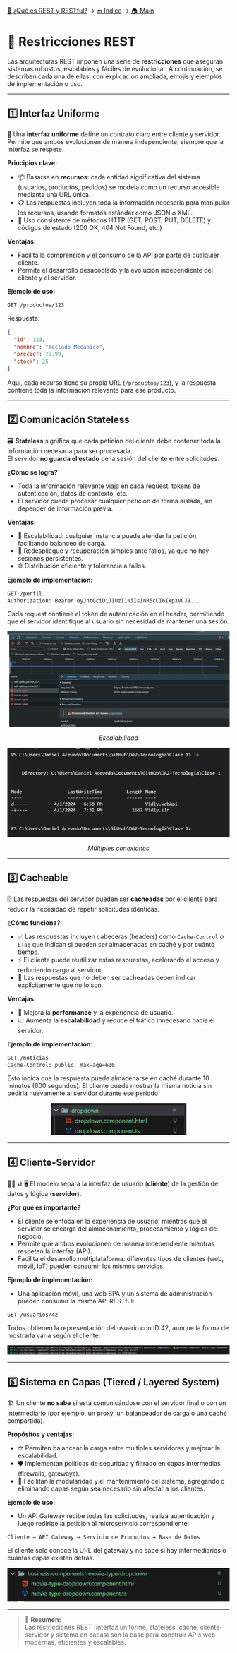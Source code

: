 [🔗 ¿Qué es REST y RESTful?](https://github.com/IngSoft-DA2/DA2-Tecnologia/blob/web-api/web-api.md#-qu%C3%A9-es-rest-y-restful) → [🔙 Indice](https://github.com/IngSoft-DA2/DA2-Tecnologia/tree/web-api?tab=readme-ov-file#indice) → [🏠 Main](https://github.com/IngSoft-DA2/DA2-Tecnologia/tree/main?tab=readme-ov-file#da2-tecnologia--dise%C3%B1o-de-aplicaciones-2)

# 🚦 Restricciones REST

Las arquitecturas REST imponen una serie de **restricciones** que aseguran sistemas robustos, escalables y fáciles de evolucionar. A continuación, se describen cada una de ellas, con explicación ampliada, emojis y ejemplos de implementación o uso.

---

## 1️⃣ Interfaz Uniforme

🔗 Una **interfaz uniforme** define un contrato claro entre cliente y servidor. Permite que ambos evolucionen de manera independiente, siempre que la interfaz se respete.

**Principios clave:**
- 📦 Basarse en **recursos**: cada entidad significativa del sistema (usuarios, productos, pedidos) se modela como un recurso accesible mediante una URL única.
- 📋 Las respuestas incluyen toda la información necesaria para manipular los recursos, usando formatos estándar como JSON o XML.
- 🚦 Uso consistente de métodos HTTP (GET, POST, PUT, DELETE) y códigos de estado (200 OK, 404 Not Found, etc.)

**Ventajas:**  
- Facilita la comprensión y el consumo de la API por parte de cualquier cliente.
- Permite el desarrollo desacoplado y la evolución independiente del cliente y el servidor.

**Ejemplo de uso:**
```http
GET /productos/123
```
Respuesta:
```json
{
  "id": 123,
  "nombre": "Teclado Mecánico",
  "precio": 79.99,
  "stock": 25
}
```
Aquí, cada recurso tiene su propia URL (`/productos/123`), y la respuesta contiene toda la información relevante para ese producto.

---

## 2️⃣ Comunicación Stateless

🗃️ **Stateless** significa que cada petición del cliente debe contener toda la información necesaria para ser procesada.  
El servidor **no guarda el estado** de la sesión del cliente entre solicitudes.

**¿Cómo se logra?**
- Toda la información relevante viaja en cada request: tokens de autenticación, datos de contexto, etc.
- El servidor puede procesar cualquier petición de forma aislada, sin depender de información previa.

**Ventajas:**
- 🚀 Escalabilidad: cualquier instancia puede atender la petición, facilitando balanceo de carga.
- 🔄 Redespliegue y recuperación simples ante fallos, ya que no hay sesiones persistentes.
- 🌐 Distribución eficiente y tolerancia a fallos.

**Ejemplo de implementación:**
```http
GET /perfil
Authorization: Bearer eyJhbGciOiJIUzI1NiIsInR5cCI6IkpXVCJ9...
```
Cada request contiene el token de autenticación en el header, permitiendo que el servidor identifique al usuario sin necesidad de mantener una sesión.

<p align="center">
  <img src="images/image-15.png" alt="Escalabilidad"/>
</p>
<p align="center">
  <em>Escalabilidad</em>
</p>
<p align="center">
  <img src="images/image-16.png" alt="Multiples conexiones"/>
</p>
<p align="center">
  <em>Múltiples conexiones</em>
</p>

---

## 3️⃣ Cacheable

🗄️ Las respuestas del servidor pueden ser **cacheadas** por el cliente para reducir la necesidad de repetir solicitudes idénticas.

**¿Cómo funciona?**
- ✅ Las respuestas incluyen cabeceras (headers) como `Cache-Control` o `ETag` que indican si pueden ser almacenadas en caché y por cuánto tiempo.
- ⚡ El cliente puede reutilizar estas respuestas, acelerando el acceso y reduciendo carga al servidor.
- 🚫 Las respuestas que no deben ser cacheadas deben indicar explícitamente que no lo son.

**Ventajas:**
- 🚦 Mejora la **performance** y la experiencia de usuario.
- 📈 Aumenta la **escalabilidad** y reduce el tráfico innecesario hacia el servidor.

**Ejemplo de implementación:**
```http
GET /noticias
Cache-Control: public, max-age=600
```
Esto indica que la respuesta puede almacenarse en caché durante 10 minutos (600 segundos). El cliente puede mostrar la misma noticia sin pedirla nuevamente al servidor durante ese periodo.

<p align="center">
  <img src="images/image-17.png" alt="Cache"/>
</p>

---

## 4️⃣ Cliente-Servidor

🧑‍💻 ⇄ 🖥️ El modelo separa la interfaz de usuario (**cliente**) de la gestión de datos y lógica (**servidor**).

**¿Por qué es importante?**
- El cliente se enfoca en la experiencia de usuario, mientras que el servidor se encarga del almacenamiento, procesamiento y lógica de negocio.
- Permite que ambos evolucionen de manera independiente mientras respeten la interfaz (API).
- Facilita el desarrollo multiplataforma: diferentes tipos de clientes (web, móvil, IoT) pueden consumir los mismos servicios.

**Ejemplo de implementación:**
- Una aplicación móvil, una web SPA y un sistema de administración pueden consumir la misma API RESTful:

```http
GET /usuarios/42
```
Todos obtienen la representación del usuario con ID 42, aunque la forma de mostrarla varía según el cliente.

<p align="center">
  <img src="images/image-18.png" alt="Cliente-Servidor"/>
</p>

---

## 5️⃣ Sistema en Capas (Tiered / Layered System)

🏗️ Un cliente **no sabe** si está comunicándose con el servidor final o con un intermediario (por ejemplo, un proxy, un balanceador de carga o una caché compartida).

**Propósitos y ventajas:**
- ⚖️ Permiten balancear la carga entre múltiples servidores y mejorar la escalabilidad.
- 🛡️ Implementan políticas de seguridad y filtrado en capas intermedias (firewalls, gateways).
- 🧩 Facilitan la modularidad y el mantenimiento del sistema, agregando o eliminando capas según sea necesario sin afectar a los clientes.

**Ejemplo de uso:**
- Un API Gateway recibe todas las solicitudes, realiza autenticación y luego redirige la petición al microservicio correspondiente:
```http
Cliente → API Gateway → Servicio de Productos → Base de Datos
```
El cliente solo conoce la URL del gateway y no sabe si hay intermediarios o cuántas capas existen detrás.

<p align="center">
  <img src="images/image-19.png" alt="Sistema en capas"/>
</p>

---

> 📝 **Resumen:**  
> Las restricciones REST (interfaz uniforme, stateless, cache, cliente-servidor y sistema en capas) son la base para construir APIs web modernas, eficientes y escalables.
